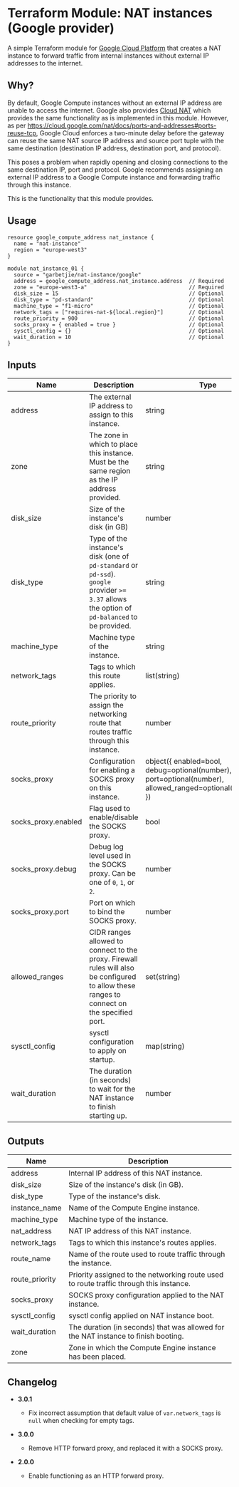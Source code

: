 Terraform Module: NAT instances (Google provider)
=================================================

A simple Terraform module for [Google Cloud Platform](https://cloud.google.com/) that creates a NAT instance to forward
traffic from internal instances without external IP addresses to the internet.

## Why?

By default, Google Compute instances without an external IP address are unable to access the internet. Google also provides
[Cloud NAT](https://cloud.google.com/nat/docs/overview) which provides the same functionality as is implemented in this
module. However, as per https://cloud.google.com/nat/docs/ports-and-addresses#ports-reuse-tcp, Google Cloud enforces a
two-minute delay before the gateway can reuse the same NAT source IP address and source port tuple with the same
destination (destination IP address, destination port, and protocol).

This poses a problem when rapidly opening and closing connections to the same destination IP, port and protocol. Google
recommends assigning an external IP address to a Google Compute instance and forwarding traffic through this instance.

This is the functionality that this module provides.

## Usage

```hcl-terraform
resource google_compute_address nat_instance {
  name = "nat-instance"
  region = "europe-west3"
}

module nat_instance_01 {
  source = "garbetjie/nat-instance/google"
  address = google_compute_address.nat_instance.address  // Required
  zone = "europe-west3-a"                                // Required
  disk_size = 15                                         // Optional
  disk_type = "pd-standard"                              // Optional
  machine_type = "f1-micro"                              // Optional
  network_tags = ["requires-nat-${local.region}"]        // Optional
  route_priority = 900                                   // Optional
  socks_proxy = { enabled = true }                       // Optional
  sysctl_config = {}                                     // Optional
  wait_duration = 10                                     // Optional
}
```

## Inputs

| Name                | Description                                                                                                                                    | Type                                                                                                          | Default                            | Required |
|---------------------|------------------------------------------------------------------------------------------------------------------------------------------------|---------------------------------------------------------------------------------------------------------------|------------------------------------|----------|
| address             | The external IP address to assign to this instance.                                                                                            | string                                                                                                        |                                    | Yes      |
| zone                | The zone in which to place this instance. Must be the same region as the IP address provided.                                                  | string                                                                                                        |                                    | Yes      |
| disk_size           | Size of the instance's disk (in GB)                                                                                                            | number                                                                                                        | `15`                               | No       |
| disk_type           | Type of the instance's disk (one of `pd-standard` or `pd-ssd`). `google` provider `>= 3.37` allows the option of `pd-balanced` to be provided. | string                                                                                                        | `pd-standard`                      | No       |
| machine_type        | Machine type of the instance.                                                                                                                  | string                                                                                                        | `f1-micro`                         | No       |
| network_tags        | Tags to which this route applies.                                                                                                              | list(string)                                                                                                  | `["requires-nat-${local.region}"]` | No       |
| route_priority      | The priority to assign the networking route that routes traffic through this instance.                                                         | number                                                                                                        | `900`                              | No       |
| socks_proxy         | Configuration for enabling a SOCKS proxy on this instance.                                                                                     | object({ enabled=bool, debug=optional(number), port=optional(number), allowed_ranged=optional(set(string)) }) | `{ enabled = false }`              | No       |
| socks_proxy.enabled | Flag used to enable/disable the SOCKS proxy.                                                                                                   | bool                                                                                                          | `false`                            | No       |
| socks_proxy.debug   | Debug log level used in the SOCKS proxy. Can be one of `0`, `1`, or `2`.                                                                       | number                                                                                                        | `0`                                | No       |
| socks_proxy.port    | Port on which to bind the SOCKS proxy.                                                                                                         | number                                                                                                        | `8888`                             | No       |
| allowed_ranges      | CIDR ranges allowed to connect to the proxy. Firewall rules will also be configured to allow these ranges to connect on the specified port.    | set(string)                                                                                                   | `[]`                               | No       |
| sysctl_config       | sysctl configuration to apply on startup.                                                                                                      | map(string)                                                                                                   | `{}`                               | No       |
| wait_duration       | The duration (in seconds) to wait for the NAT instance to finish starting up.                                                                  | number                                                                                                        | `10`                               | No       |


## Outputs

| Name           | Description                                                                            |
|----------------|----------------------------------------------------------------------------------------|
| address        | Internal IP address of this NAT instance.                                              |
| disk_size      | Size of the instance's disk (in GB).                                                   |
| disk_type      | Type of the instance's disk.                                                           |
| instance_name  | Name of the Compute Engine instance.                                                   |
| machine_type   | Machine type of the instance.                                                          |
| nat_address    | NAT IP address of this NAT instance.                                                   |
| network_tags   | Tags to which this instance's routes applies.                                          |
| route_name     | Name of the route used to route traffic through the instance.                          |
| route_priority | Priority assigned to the networking route used to route traffic through this instance. |
| socks_proxy    | SOCKS proxy configuration applied to the NAT instance.                                 |
| sysctl_config  | sysctl config applied on NAT instance boot.                                            |
| wait_duration  | The duration (in seconds) that was allowed for the NAT instance to finish booting.     |
| zone           | Zone in which the Compute Engine instance has been placed.                             |



## Changelog

* **3.0.1**
  * Fix incorrect assumption that default value of `var.network_tags` is `null` when checking for empty tags.  

* **3.0.0**
  * Remove HTTP forward proxy, and replaced it with a SOCKS proxy.

* **2.0.0**
  * Enable functioning as an HTTP forward proxy.
